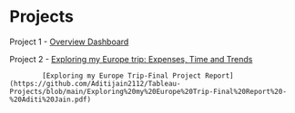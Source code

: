 # Projects
Project 1 - [Overview Dashboard](https://public.tableau.com/app/profile/aditi.jain1423/viz/OverviewDashboard_17259952716290/Dashboard1?publish=yes)



Project 2 - [Exploring my Europe trip: Expenses, Time and Trends](https://public.tableau.com/app/profile/aditi.jain1423/viz/Travelpreferences/Dashboard1?publish=yes)


            [Exploring my Europe Trip-Final Project Report](https://github.com/Aditijain2112/Tableau-Projects/blob/main/Exploring%20my%20Europe%20Trip-Final%20Report%20-%20Aditi%20Jain.pdf)
